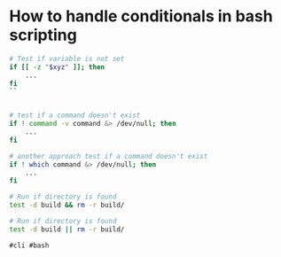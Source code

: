# How to handle conditionals in bash scripting

```bash
# Test if variable is not set
if [[ -z "$xyz" ]]; then
    ...
fi
``


# test if a command doesn't exist
if ! command -v command &> /dev/null; then
    ...
fi

# another approach test if a command doesn't exist
if ! which command &> /dev/null; then
    ...
fi

# Run if directory is found
test -d build && rm -r build/

# Run if directory is found
test -d build || rm -r build/
```

    #cli #bash
